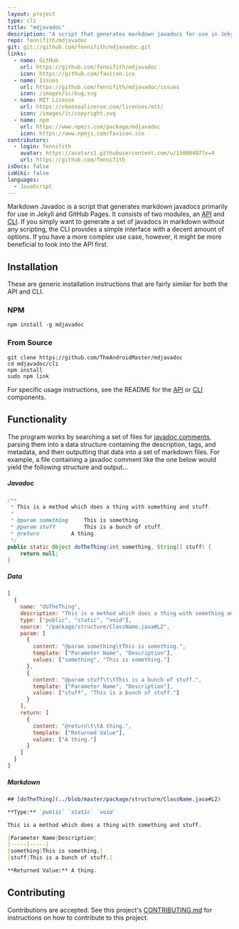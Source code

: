 ```yaml
---
layout: project
type: cli
title: "mdjavadoc"
description: "A script that generates markdown javadocs for use in Jekyll and GitHub Pages."
repo: fennifith/mdjavadoc
git: git://github.com/fennifith/mdjavadoc.git
links:
  - name: GitHub
    url: https://github.com/fennifith/mdjavadoc
    icon: https://github.com/favicon.ico
  - name: Issues
    url: https://github.com/fennifith/mdjavadoc/issues
    icon: /images/ic/bug.svg
  - name: MIT License
    url: https://choosealicense.com/licenses/mit/
    icon: /images/ic/copyright.svg
  - name: npm
    url: https://www.npmjs.com/package/mdjavadoc
    icon: https://www.npmjs.com/favicon.ico
contributors:
  - login: fennifith
    avatar: https://avatars1.githubusercontent.com/u/13000407?v=4
    url: https://github.com/fennifith
isDocs: false
isWiki: false
languages:
  - JavaScript
---
```


Markdown Javadoc is a script that generates markdown javadocs primarily for use in Jekyll and GitHub Pages. It consists of two modules, an [API](https://github.com/fennifith/mdjavadoc/blob/master/./api/README.md) and [CLI](https://github.com/fennifith/mdjavadoc/blob/master/./cli/README.md). If you simply want to generate a set of javadocs in markdown without any scripting, the CLI provides a simple interface with a decent amount of options. If you have a more complex use case, however, it might be more beneficial to look into the API first.

## Installation

These are generic installation instructions that are fairly similar for both the API and CLI. 

### NPM

```shell
npm install -g mdjavadoc
```

### From Source

```shell
git clone https://github.com/TheAndroidMaster/mdjavadoc
cd mdjavadoc/cli
npm install
sudo npm link
```

For specific usage instructions, see the README for the [API](https://github.com/fennifith/mdjavadoc/blob/master/./api/README.md) or [CLI](https://github.com/fennifith/mdjavadoc/blob/master/./cli/README.md) components.

## Functionality

The program works by searching a set of files for [javadoc comments](https://www.oracle.com/technetwork/java/javase/documentation/index-137868.html), parsing them into a data structure containing the description, tags, and metadata, and then outputting that data into a set of markdown files. For example, a file containing a javadoc comment like the one below would yield the following structure and output...

##### Javadoc

```java
/**
 * This is a method which does a thing with something and stuff.
 * 
 * @param something		This is something.
 * @param stuff			This is a bunch of stuff.
 * @return			A thing.
 */
public static Object doTheThing(int something, String[] stuff) {
	return null;
}
```

##### Data

```javascript
[
  {
    name: "doTheThing",
    description: "This is a method which does a thing with something and stuff.",
    type: ["public", "static", "void"],
    source: "/package/structure/ClassName.java#L2",
    param: [
      {
        content: "@param something\tThis is something.",
        template: ["Parameter Name", "Description"],
        values: ["something", "This is something."]
      },
      {
        content: "@param stuff\t\tThis is a bunch of stuff.",
        template: ["Parameter Name", "Description"],
        values: ["stuff", "This is a bunch of stuff."]
      }
    ],
    return: [
      {
        content: "@return\t\tA thing.",
        template: ["Returned Value"],
        values: ["A thing."]
      }
    ]
  }
]
```

##### Markdown

```md
## [doTheThing](../blob/master/package/structure/ClassName.java#L2)

**Type:** `public` `static` `void`

This is a method which does a thing with something and stuff.

|Parameter Name|Description|
|-----|-----|
|something|This is something.|
|stuff|This is a bunch of stuff.|

**Returned Value:** A thing.
```

## Contributing

Contributions are accepted. See this project's [CONTRIBUTING.md](https://github.com/fennifith/mdjavadoc/blob/master/./.github/CONTRIBUTING.md) for instructions on how to contribute to this project.
